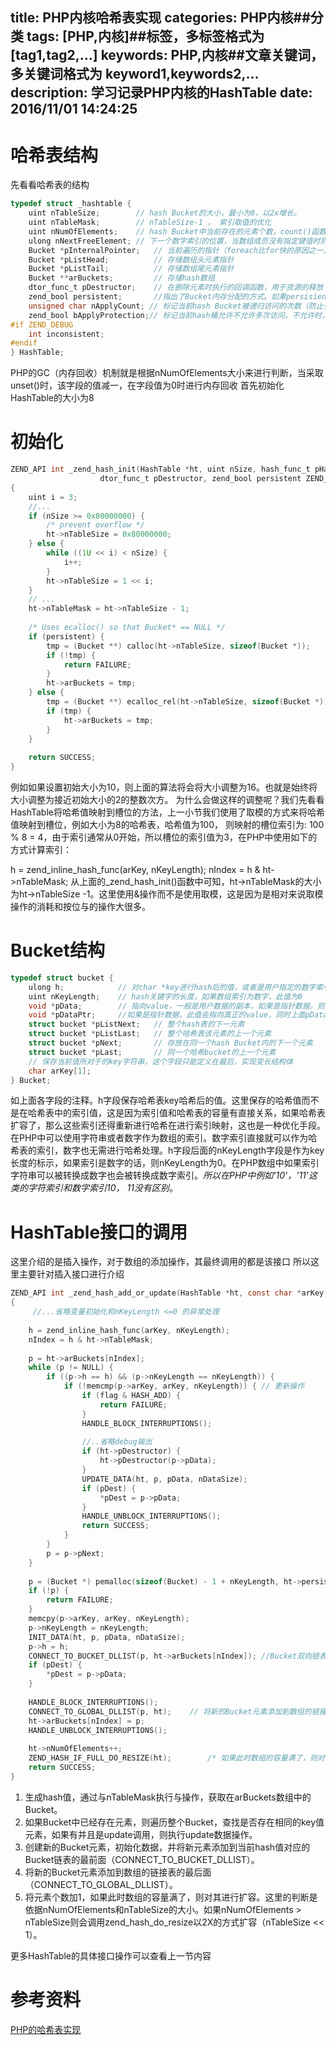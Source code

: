 title: PHP内核哈希表实现
categories: PHP内核##分类
tags: [PHP,内核]##标签，多标签格式为 [tag1,tag2,...]
keywords: PHP,内核##文章关键词，多关键词格式为 keyword1,keywords2,...
description: 学习记录PHP内核的HashTable
date: 2016/11/01 14:24:25 
---

# 哈希表结构

先看看哈希表的结构
``` c
typedef struct _hashtable { 
    uint nTableSize;        // hash Bucket的大小，最小为8，以2x增长。
    uint nTableMask;        // nTableSize-1 ， 索引取值的优化
    uint nNumOfElements;    // hash Bucket中当前存在的元素个数，count()函数会直接返回此值 
    ulong nNextFreeElement; // 下一个数字索引的位置，当数组成员没有指定键值时则采用该数字索引
    Bucket *pInternalPointer;   // 当前遍历的指针（foreach比for快的原因之一）
    Bucket *pListHead;          // 存储数组头元素指针
    Bucket *pListTail;          // 存储数组尾元素指针
    Bucket **arBuckets;         // 存储hash数组
    dtor_func_t pDestructor;    // 在删除元素时执行的回调函数，用于资源的释放
    zend_bool persistent;       //指出了Bucket内存分配的方式。如果persisient为TRUE，则使用操作系统本身的内存分配函数为Bucket分配内存，否则使用PHP的内存分配函数。
    unsigned char nApplyCount; // 标记当前hash Bucket被递归访问的次数（防止多次递归）
    zend_bool bApplyProtection;// 标记当前hash桶允许不允许多次访问，不允许时，最多只能递归3次
#if ZEND_DEBUG
    int inconsistent;
#endif
} HashTable;
```
PHP的GC（内存回收）机制就是根据nNumOfElements大小来进行判断，当采取unset()时，该字段的值减一，在字段值为0时进行内存回收
首先初始化HashTable的大小为8

# 初始化

``` c
ZEND_API int _zend_hash_init(HashTable *ht, uint nSize, hash_func_t pHashFunction,
                    dtor_func_t pDestructor, zend_bool persistent ZEND_FILE_LINE_DC)
{
    uint i = 3;
    //...
    if (nSize >= 0x80000000) {
        /* prevent overflow */
        ht->nTableSize = 0x80000000;
    } else {
        while ((1U << i) < nSize) {
            i++;
        }
        ht->nTableSize = 1 << i;
    }
    // ...
    ht->nTableMask = ht->nTableSize - 1;
 
    /* Uses ecalloc() so that Bucket* == NULL */
    if (persistent) {
        tmp = (Bucket **) calloc(ht->nTableSize, sizeof(Bucket *));
        if (!tmp) {
            return FAILURE;
        }
        ht->arBuckets = tmp;
    } else {
        tmp = (Bucket **) ecalloc_rel(ht->nTableSize, sizeof(Bucket *));
        if (tmp) {
            ht->arBuckets = tmp;
        }
    }
 
    return SUCCESS;
}
```
例如如果设置初始大小为10，则上面的算法将会将大小调整为16。也就是始终将大小调整为接近初始大小的2的整数次方。
为什么会做这样的调整呢？我们先看看HashTable将哈希值映射到槽位的方法，上一小节我们使用了取模的方式来将哈希值映射到槽位，例如大小为8的哈希表，哈希值为100， 则映射的槽位索引为: 100 % 8 = 4，由于索引通常从0开始，所以槽位的索引值为3，在PHP中使用如下的方式计算索引：

h = zend_inline_hash_func(arKey, nKeyLength);
nIndex = h & ht->nTableMask;
从上面的_zend_hash_init()函数中可知，ht->nTableMask的大小为ht->nTableSize -1。这里使用&操作而不是使用取模，这是因为是相对来说取模操作的消耗和按位与的操作大很多。

# Bucket结构

``` c
typedef struct bucket {
    ulong h;            // 对char *key进行hash后的值，或者是用户指定的数字索引值
    uint nKeyLength;    // hash关键字的长度，如果数组索引为数字，此值为0
    void *pData;        // 指向value，一般是用户数据的副本，如果是指针数据，则指向pDataPtr
    void *pDataPtr;     //如果是指针数据，此值会指向真正的value，同时上面pData会指向此值
    struct bucket *pListNext;   // 整个hash表的下一元素
    struct bucket *pListLast;   // 整个哈希表该元素的上一个元素
    struct bucket *pNext;       // 存放在同一个hash Bucket内的下一个元素
    struct bucket *pLast;       // 同一个哈希bucket的上一个元素
    // 保存当前值所对于的key字符串，这个字段只能定义在最后，实现变长结构体
    char arKey[1];              
} Bucket;
```

如上面各字段的注释。h字段保存哈希表key哈希后的值。这里保存的哈希值而不是在哈希表中的索引值，这是因为索引值和哈希表的容量有直接关系，如果哈希表扩容了，那么这些索引还得重新进行哈希在进行索引映射，这也是一种优化手段。在PHP中可以使用字符串或者数字作为数组的索引。数字索引直接就可以作为哈希表的索引，数字也无需进行哈希处理。h字段后面的nKeyLength字段是作为key长度的标示，如果索引是数字的话，则nKeyLength为0。在PHP数组中如果索引字符串可以被转换成数字也会被转换成数字索引。*所以在PHP中例如'10'，'11'这类的字符索引和数字索引10， 11没有区别*。

# HashTable接口的调用

这里介绍的是插入操作，对于数组的添加操作，其最终调用的都是该接口
所以这里主要针对插入接口进行介绍
``` c
ZEND_API int _zend_hash_add_or_update(HashTable *ht, const char *arKey, uint nKeyLength, void *pData, uint nDataSize, void **pDest, int flag ZEND_FILE_LINE_DC)
{
     //...省略变量初始化和nKeyLength <=0 的异常处理
 
    h = zend_inline_hash_func(arKey, nKeyLength);
    nIndex = h & ht->nTableMask;
 
    p = ht->arBuckets[nIndex];
    while (p != NULL) {
        if ((p->h == h) && (p->nKeyLength == nKeyLength)) {
            if (!memcmp(p->arKey, arKey, nKeyLength)) { // 更新操作
                if (flag & HASH_ADD) {
                    return FAILURE;
                }
                HANDLE_BLOCK_INTERRUPTIONS();
 
                //..省略debug输出
                if (ht->pDestructor) {
                    ht->pDestructor(p->pData);
                }
                UPDATE_DATA(ht, p, pData, nDataSize);
                if (pDest) {
                    *pDest = p->pData;
                }
                HANDLE_UNBLOCK_INTERRUPTIONS();
                return SUCCESS;
            }
        }
        p = p->pNext;
    }
 
    p = (Bucket *) pemalloc(sizeof(Bucket) - 1 + nKeyLength, ht->persistent);
    if (!p) {
        return FAILURE;
    }
    memcpy(p->arKey, arKey, nKeyLength);
    p->nKeyLength = nKeyLength;
    INIT_DATA(ht, p, pData, nDataSize);
    p->h = h;
    CONNECT_TO_BUCKET_DLLIST(p, ht->arBuckets[nIndex]); //Bucket双向链表操作
    if (pDest) {
        *pDest = p->pData;
    }
 
    HANDLE_BLOCK_INTERRUPTIONS();
    CONNECT_TO_GLOBAL_DLLIST(p, ht);    // 将新的Bucket元素添加到数组的链接表的最后面
    ht->arBuckets[nIndex] = p;
    HANDLE_UNBLOCK_INTERRUPTIONS();
 
    ht->nNumOfElements++;
    ZEND_HASH_IF_FULL_DO_RESIZE(ht);        /* 如果此时数组的容量满了，则对其进行扩容。*/
    return SUCCESS;
}
```
1. 生成hash值，通过与nTableMask执行与操作，获取在arBuckets数组中的Bucket。
2. 如果Bucket中已经存在元素，则遍历整个Bucket，查找是否存在相同的key值元素，如果有并且是update调用，则执行update数据操作。
3. 创建新的Bucket元素，初始化数据，并将新元素添加到当前hash值对应的Bucket链表的最前面（CONNECT_TO_BUCKET_DLLIST）。
4. 将新的Bucket元素添加到数组的链接表的最后面（CONNECT_TO_GLOBAL_DLLIST）。
5. 将元素个数加1，如果此时数组的容量满了，则对其进行扩容。这里的判断是依据nNumOfElements和nTableSize的大小。如果nNumOfElements > nTableSize则会调用zend_hash_do_resize以2X的方式扩容（nTableSize << 1）。

更多HashTable的具体接口操作可以查看上一节内容

# 参考资料
[PHP的哈希表实现](http://www.kancloud.cn/kancloud/php-internals/42760) 